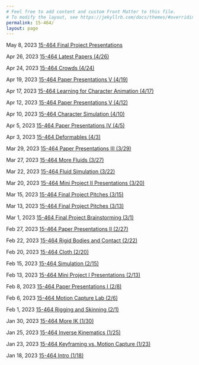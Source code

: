 ```yaml
---
# Feel free to add content and custom Front Matter to this file.
# To modify the layout, see https://jekyllrb.com/docs/themes/#overriding-theme-defaults
permalink: 15-464/
layout: page
---
```

<span class="post-meta">May 8, 2023
[15-464 Final Project Presentations][lec28]
</span>

<span class="post-meta">Apr 26, 2023
[15-464 Latest Papers (4/26)][lec27]
</span>

<span class="post-meta">Apr 24, 2023
[15-464 Crowds (4/24)][lec26]
</span>

<span class="post-meta">Apr 19, 2023
[15-464 Paper Presentations V (4/19)][lec25]
</span>

<span class="post-meta">Apr 17, 2023
[15-464 Learning for Character Animation (4/17)][lec24]
</span>

<span class="post-meta">Apr 12, 2023
[15-464 Paper Presentations V (4/12)][lec23]
</span>

<span class="post-meta">Apr 10, 2023
[15-464 Character Simulation (4/10)][lec22]
</span>

<span class="post-meta">Apr 5, 2023
[15-464 Paper Presentations IV (4/5)][lec21]
</span>

<span class="post-meta">Apr 3, 2023
[15-464 Deformables (4/3)][lec20]
</span>

<span class="post-meta">Mar 29, 2023
[15-464 Paper Presentations III (3/29)][lec19]
</span>

<span class="post-meta">Mar 27, 2023
[15-464 More Fluids (3/27)][lec18]
</span>

<span class="post-meta">Mar 22, 2023
[15-464 Fluid Simulation (3/22)][lec17]
</span>

<span class="post-meta">Mar 20, 2023
[15-464 Mini Project II Presentations (3/20)][lec16]
</span>

<span class="post-meta">Mar 15, 2023
[15-464 Final Project Pitches (3/15)][lec15]
</span>

<span class="post-meta">Mar 13, 2023
[15-464 Final Project Pitches (3/13)][lec14]
</span>

<span class="post-meta">Mar 1, 2023
[15-464 Final Project Brainstorming (3/1)][lec13]
</span>

<span class="post-meta">Feb 27, 2023
[15-464 Paper Presentations II (2/27)][lec12]
</span>

<span class="post-meta">Feb 22, 2023
[15-464 Rigid Bodies and Contact (2/22)][lec11]
</span>

<span class="post-meta">Feb 20, 2023
[15-464 Cloth (2/20)][lec10]
</span>

<span class="post-meta">Feb 15, 2023
[15-464 Simulation (2/15)][lec9]
</span>

<span class="post-meta">Feb 13, 2023
[15-464 Mini Project I Presentations (2/13)][lec8]
</span>

<span class="post-meta">Feb 8, 2023
[15-464 Paper Presentations I (2/8)][lec7]
</span>

<span class="post-meta">Feb 6, 2023
[15-464 Motion Capture Lab (2/6)][lec6]
</span>

<span class="post-meta">Feb 1, 2023
[15-464 Rigging and Skinning (2/1)][lec5]
</span>

<span class="post-meta">Jan 30, 2023
[15-464 More IK (1/30)][lec4]
</span>

<span class="post-meta">Jan 25, 2023
[15-464 Inverse Kinematics (1/25)][lec3]
</span>

<span class="post-meta">Jan 23, 2023
[15-464 Keyframing vs. Motion Capture (1/23)][lec2]
</span>

<span class="post-meta">Jan 18, 2023
[15-464 Intro (1/18)][lec1]
</span>

[lec1]: {{site.url}}/15-464/1-18
[lec2]: {{site.url}}/15-464/1-23
[lec3]: {{site.url}}/15-464/1-25
[lec4]: {{site.url}}/15-464/1-30
[lec5]: {{site.url}}/15-464/2-1
[lec6]: {{site.url}}/15-464/2-6
[lec7]: {{site.url}}/15-464/2-8
[lec8]: {{site.url}}/15-464/2-13
[lec9]: {{site.url}}/15-464/2-15
[lec10]: {{site.url}}/15-464/2-20
[lec11]: {{site.url}}/15-464/2-22
[lec12]: {{site.url}}/15-464/2-27
[lec13]: {{site.url}}/15-464/3-1
[lec14]: {{site.url}}/15-464/3-13
[lec15]: {{site.url}}/15-464/3-15
[lec16]: {{site.url}}/15-464/3-20
[lec17]: {{site.url}}/15-464/3-22
[lec18]: {{site.url}}/15-464/3-27
[lec19]: {{site.url}}/15-464/3-29
[lec20]: {{site.url}}/15-464/4-3
[lec21]: {{site.url}}/15-464/4-5
[lec22]: {{site.url}}/15-464/4-10
[lec23]: {{site.url}}/15-464/4-12
[lec24]: {{site.url}}/15-464/4-17
[lec25]: {{site.url}}/15-464/4-19
[lec26]: {{site.url}}/15-464/4-24
[lec27]: {{site.url}}/15-464/4-26
[lec28]: {{site.url}}/15-464/5-8